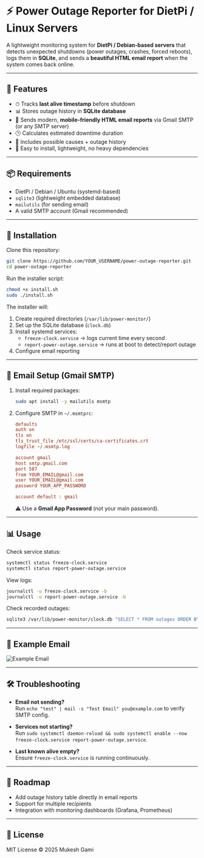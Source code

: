 # ⚡ Power Outage Reporter for DietPi / Linux Servers

A lightweight monitoring system for **DietPi / Debian-based servers** that detects unexpected shutdowns (power outages, crashes, forced reboots), logs them in **SQLite**, and sends a **beautiful HTML email report** when the system comes back online.

---

## 🚀 Features
- ⏱ Tracks **last alive timestamp** before shutdown  
- 📊 Stores outage history in **SQLite database**  
- 📧 Sends modern, **mobile-friendly HTML email reports** via Gmail SMTP (or any SMTP server)  
- 🕒 Calculates estimated downtime duration  
- 📝 Includes possible causes + outage history  
- 🔧 Easy to install, lightweight, no heavy dependencies  

---

## 📦 Requirements
- DietPi / Debian / Ubuntu (systemd-based)  
- `sqlite3` (lightweight embedded database)  
- `mailutils` (for sending email)  
- A valid SMTP account (Gmail recommended)  

---

## 🔧 Installation

Clone this repository:

```bash
git clone https://github.com/YOUR_USERNAME/power-outage-reporter.git
cd power-outage-reporter
```

Run the installer script:

```bash
chmod +x install.sh
sudo ./install.sh
```

The installer will:
1. Create required directories (`/var/lib/power-monitor/`)  
2. Set up the SQLite database (`clock.db`)  
3. Install systemd services:  
   - `freeze-clock.service` → logs current time every second  
   - `report-power-outage.service` → runs at boot to detect/report outage  
4. Configure email reporting  

---

## 📧 Email Setup (Gmail SMTP)

1. Install required packages:

   ```bash
   sudo apt install -y mailutils msmtp
   ```

2. Configure SMTP in `~/.msmtprc`:

   ```ini
   defaults
   auth on
   tls on
   tls_trust_file /etc/ssl/certs/ca-certificates.crt
   logfile ~/.msmtp.log

   account gmail
   host smtp.gmail.com
   port 587
   from YOUR_EMAIL@gmail.com
   user YOUR_EMAIL@gmail.com
   password YOUR_APP_PASSWORD

   account default : gmail
   ```

   ⚠️ Use a **Gmail App Password** (not your main password).  

---

## 📊 Usage

Check service status:

```bash
systemctl status freeze-clock.service
systemctl status report-power-outage.service
```

View logs:

```bash
journalctl -u freeze-clock.service -b
journalctl -u report-power-outage.service -b
```

Check recorded outages:

```bash
sqlite3 /var/lib/power-monitor/clock.db "SELECT * FROM outages ORDER BY id DESC LIMIT 5;"
```

---

## 📧 Example Email

![Example Email](https://dummyimage.com/600x400/f6f8fa/333&text=Power+Outage+Report+Template)

---

## 🛠 Troubleshooting

- **Email not sending?**  
  Run `echo "test" | mail -s "Test Email" you@example.com` to verify SMTP config.  

- **Services not starting?**  
  Run `sudo systemctl daemon-reload && sudo systemctl enable --now freeze-clock.service report-power-outage.service`.  

- **Last known alive empty?**  
  Ensure `freeze-clock.service` is running continuously.  

---

## 📅 Roadmap
- Add outage history table directly in email reports  
- Support for multiple recipients  
- Integration with monitoring dashboards (Grafana, Prometheus)  

---

## 📜 License
MIT License © 2025 Mukesh Gami
